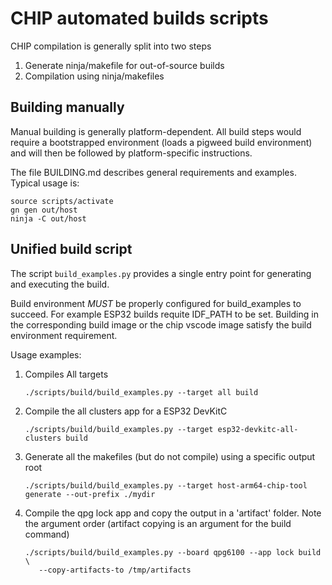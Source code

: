 # CHIP automated builds scripts

CHIP compilation is generally split into two steps

1. Generate ninja/makefile for out-of-source builds
2. Compilation using ninja/makefiles

## Building manually

Manual building is generally platform-dependent. All build steps would require a
bootstrapped environment (loads a pigweed build environment) and will then be
followed by platform-specific instructions.

The file BUILDING.md describes general requirements and examples. Typical usage
is:

```
source scripts/activate
gn gen out/host
ninja -C out/host
```

## Unified build script

The script `build_examples.py` provides a single entry point for generating and
executing the build.

Build environment _MUST_ be properly configured for build_examples to succeed.
For example ESP32 builds requite IDF_PATH to be set. Building in the
corresponding build image or the chip vscode image satisfy the build environment
requirement.

Usage examples:

1. Compiles All targets

    ```
    ./scripts/build/build_examples.py --target all build
    ```

2. Compile the all clusters app for a ESP32 DevKitC

    ```
    ./scripts/build/build_examples.py --target esp32-devkitc-all-clusters build
    ```

3. Generate all the makefiles (but do not compile) using a specific output root

    ```
    ./scripts/build/build_examples.py --target host-arm64-chip-tool generate --out-prefix ./mydir
    ```

4. Compile the qpg lock app and copy the output in a 'artifact' folder. Note the
   argument order (artifact copying is an argument for the build command)

    ```
    ./scripts/build/build_examples.py --board qpg6100 --app lock build \
       --copy-artifacts-to /tmp/artifacts
    ```
